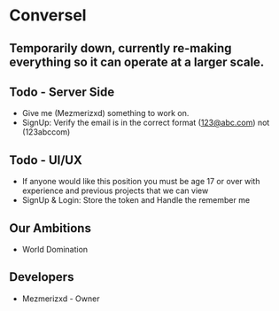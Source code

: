 # Conversel

## Temporarily down, currently re-making everything so it can operate at a larger scale.

## Todo - Server Side
- Give me (Mezmerizxd) something to work on.
- SignUp: Verify the email is in the correct format (123@abc.com) not (123abccom)

## Todo - UI/UX
- If anyone would like this position you must be age 17 or over 
  with experience and previous projects that we can view
- SignUp & Login: Store the token and Handle the remember me

## Our Ambitions
- World Domination

## Developers
- Mezmerizxd - Owner
